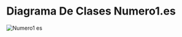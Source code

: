 # Diagrama De Clases Numero1.es

![Numero1 es](https://user-images.githubusercontent.com/56443132/81856935-ca806580-9561-11ea-8ed9-1e15ec559748.JPG)
